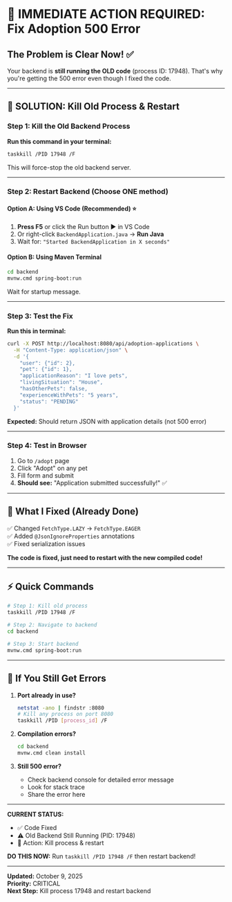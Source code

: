 # 🚨 IMMEDIATE ACTION REQUIRED: Fix Adoption 500 Error

## The Problem is Clear Now! ✅

Your backend is **still running the OLD code** (process ID: 17948). That's why you're getting the 500 error even though I fixed the code.

---

## 🎯 SOLUTION: Kill Old Process & Restart

### Step 1: Kill the Old Backend Process

**Run this command in your terminal:**

```bash
taskkill /PID 17948 /F
```

This will force-stop the old backend server.

---

### Step 2: Restart Backend (Choose ONE method)

#### Option A: Using VS Code (Recommended) ⭐

1. **Press F5** or click the Run button ▶️ in VS Code
2. Or right-click `BackendApplication.java` → **Run Java**
3. Wait for: `"Started BackendApplication in X seconds"`

#### Option B: Using Maven Terminal

```bash
cd backend
mvnw.cmd spring-boot:run
```

Wait for startup message.

---

### Step 3: Test the Fix

**Run this in terminal:**

```bash
curl -X POST http://localhost:8080/api/adoption-applications \
  -H "Content-Type: application/json" \
  -d '{
    "user": {"id": 2},
    "pet": {"id": 1},
    "applicationReason": "I love pets",
    "livingSituation": "House",
    "hasOtherPets": false,
    "experienceWithPets": "5 years",
    "status": "PENDING"
  }'
```

**Expected:** Should return JSON with application details (not 500 error)

---

### Step 4: Test in Browser

1. Go to `/adopt` page
2. Click "Adopt" on any pet
3. Fill form and submit
4. **Should see:** "Application submitted successfully!" ✅

---

## 🔧 What I Fixed (Already Done)

✅ Changed `FetchType.LAZY` → `FetchType.EAGER`  
✅ Added `@JsonIgnoreProperties` annotations  
✅ Fixed serialization issues  

**The code is fixed, just need to restart with the new compiled code!**

---

## ⚡ Quick Commands

```bash
# Step 1: Kill old process
taskkill /PID 17948 /F

# Step 2: Navigate to backend
cd backend

# Step 3: Start backend
mvnw.cmd spring-boot:run
```

---

## 🐛 If You Still Get Errors

1. **Port already in use?**
   ```bash
   netstat -ano | findstr :8080
   # Kill any process on port 8080
   taskkill /PID [process_id] /F
   ```

2. **Compilation errors?**
   ```bash
   cd backend
   mvnw.cmd clean install
   ```

3. **Still 500 error?**
   - Check backend console for detailed error message
   - Look for stack trace
   - Share the error here

---

**CURRENT STATUS:**
- ✅ Code Fixed
- ⚠️ Old Backend Still Running (PID: 17948)
- 🎯 Action: Kill process & restart

**DO THIS NOW:** Run `taskkill /PID 17948 /F` then restart backend!

---

**Updated:** October 9, 2025  
**Priority:** CRITICAL  
**Next Step:** Kill process 17948 and restart backend
